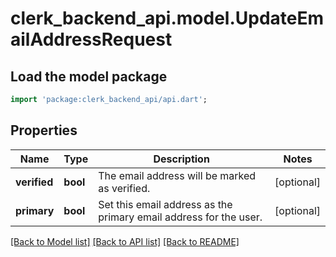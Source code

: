 # clerk_backend_api.model.UpdateEmailAddressRequest

## Load the model package
```dart
import 'package:clerk_backend_api/api.dart';
```

## Properties
Name | Type | Description | Notes
------------ | ------------- | ------------- | -------------
**verified** | **bool** | The email address will be marked as verified. | [optional] 
**primary** | **bool** | Set this email address as the primary email address for the user. | [optional] 

[[Back to Model list]](../README.md#documentation-for-models) [[Back to API list]](../README.md#documentation-for-api-endpoints) [[Back to README]](../README.md)


